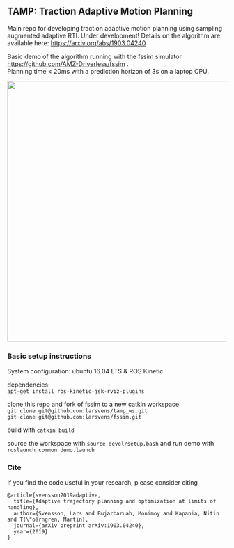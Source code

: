 ## TAMP: Traction Adaptive Motion Planning

Main repo for developing traction adaptive motion planning using sampling augmented adaptive RTI. Under development! Details on the algorithm are available here: https://arxiv.org/abs/1903.04240   

Basic demo of the algorithm running with the fssim simulator https://github.com/AMZ-Driverless/fssim .   
Planning time < 20ms with a prediction horizon of 3s on a laptop CPU.

<p align="center"> 
<img src="doc/tamp_demo.gif" width="600" />
</p>


### Basic setup instructions  

System configuration: ubuntu 16.04 LTS & ROS Kinetic   

dependencies:   
`apt-get install ros-kinetic-jsk-rviz-plugins`   

clone this repo and fork of fssim to a new catkin workspace   
`git clone git@github.com:larsvens/tamp_ws.git`   
`git clone git@github.com:larsvens/fssim.git`   

build with `catkin build`   

source the workspace with `source devel/setup.bash` and run demo with `roslaunch common demo.launch`   

### Cite

If you find the code useful in your research, please consider citing 

    @article{svensson2019adaptive,
      title={Adaptive trajectory planning and optimization at limits of handling},
      author={Svensson, Lars and Bujarbaruah, Monimoy and Kapania, Nitin and T{\"o}rngren, Martin},
      journal={arXiv preprint arXiv:1903.04240},
      year={2019}
    }
